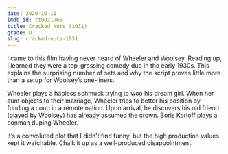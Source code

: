 ```yaml
---
date: 2020-10-11
imdb_id: tt0021768
title: Cracked Nuts (1931)
grade: D
slug: cracked-nuts-1931
---
```


I came to this film having never heard of Wheeler and Woolsey. Reading up, I learned they were a top-grossing comedy duo in the early 1930s. This explains the surprising number of sets and why the script proves little more than a setup for Woolsey’s one-liners.

<!-- end -->

Wheeler plays a hapless schmuck trying to woo his dream girl. When her aunt objects to their marriage, Wheeler tries to better his position by funding a coup in a remote nation. Upon arrival, he discovers his old friend (played by Woolsey) has already assumed the crown. Boris Karloff plays a conman duping Wheeler.

It’s a convoluted plot that I didn’t find funny, but the high production values kept it watchable. Chalk it up as a well-produced disappointment.